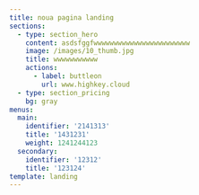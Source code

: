 ```yaml
---
title: noua pagina landing
sections:
  - type: section_hero
    content: asdsfggfwwwwwwwwwwwwwwwwwwwwwwww
    image: /images/10_thumb.jpg
    title: wwwwwwwwwww
    actions:
      - label: buttleon
        url: www.highkey.cloud
  - type: section_pricing
    bg: gray
menus:
  main:
    identifier: '2141313'
    title: '1431231'
    weight: 1241244123
  secondary:
    identifier: '12312'
    title: '123124'
template: landing
---
```

